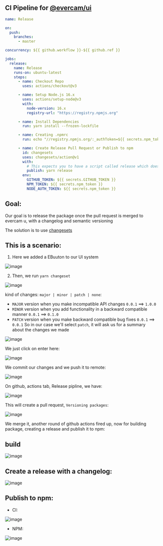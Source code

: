 ## CI Pipeline for [@evercam/ui](https://www.npmjs.com/package/@evercam/ui)

```yml
name: Release

on:
  push:
    branches:
      - master

concurrency: ${{ github.workflow }}-${{ github.ref }}

jobs:
  release:
    name: Release
    runs-on: ubuntu-latest
    steps:
      - name: Checkout Repo
        uses: actions/checkout@v3

      - name: Setup Node.js 16.x
        uses: actions/setup-node@v3
        with:
          node-version: 16.x
          registry-url: "https://registry.npmjs.org"

      - name: Install Dependencies
        run: yarn install --frozen-lockfile

      - name: Creating .npmrc
        run: echo "//registry.npmjs.org/:_authToken=${{ secrets.npm_token }}" > ~/.npmrc

      - name: Create Release Pull Request or Publish to npm
        id: changesets
        uses: changesets/action@v1
        with:
          # This expects you to have a script called release which does a build for your packages and calls changeset publish
          publish: yarn release
        env:
          GITHUB_TOKEN: ${{ secrets.GITHUB_TOKEN }}
          NPM_TOKEN: ${{ secrets.npm_token }}
          NODE_AUTH_TOKEN: ${{ secrets.npm_token }}
```

## Goal:

Our goal is to release the package once the pull request is merged to evercam u, with a changelog and semantic versioning

The solution is to use [changesets](https://github.com/changesets/changesets)

## This is a scenario:

1. Here we added a EBuuton to our UI system

![image](https://github.com/dr1tch/evercam-ui/assets/35114389/86ec7aeb-5d5e-45f7-b620-4d11ada2d5fe)

2. Then, we run ``yarn changeset``

![image](https://github.com/dr1tch/evercam-ui/assets/35114389/a21a6f57-dfe8-47bc-b0bb-af933e9813c1)

kind of changes: ``major | minor | patch | none``:
  - ``MAJOR`` version when you make incompatible API changes ``0.0.1`` ==> ``1.0.0``
  - ``MINOR`` version when you add functionality in a backward compatible manner ``0.0.1`` ==> ``0.1.0``
  - ``PATCH`` version when you make backward compatible bug fixes ``0.0.1`` ==> ``0.0.1``
So in our case we'll select ``patch``, it will ask us for a summary about the changes we made

![image](https://github.com/dr1tch/evercam-ui/assets/35114389/f97ca78a-7f96-4b4d-883b-818d8ed25620)

We just click on enter here:

![image](https://github.com/dr1tch/evercam-ui/assets/35114389/cc0523af-ef56-4268-8ef6-fa57a9169674)

We commit our changes and we push it to remote:

![image](https://github.com/dr1tch/evercam-ui/assets/35114389/da78d897-5d2f-48ba-b002-1f26edf9d879)


On github, actions tab, Release pipline, we have:

![image](https://github.com/dr1tch/evercam-ui/assets/35114389/ae621015-125a-4ae7-8377-0131a44f5a58)

This will create a pull request, ``Versioning packages``:

![image](https://github.com/dr1tch/evercam-ui/assets/35114389/1038d5a2-210e-4d18-abf1-f519f8944612)

We merge it, another round of github actions fired up, now for building package, creating a release and publish it to npm:


##  build 

![image](https://github.com/dr1tch/evercam-ui/assets/35114389/c2532782-48ff-4b26-a303-139b04edb5d4)


## Create a release with a changelog:

![image](https://github.com/dr1tch/evercam-ui/assets/35114389/c2ea630a-da6e-45aa-94df-1068898ee397)


## Publish to npm:
- CI:

![image](https://github.com/dr1tch/evercam-ui/assets/35114389/b21139eb-3345-44a0-ae14-57a9c610df18)

- NPM:
  
![image](https://github.com/dr1tch/evercam-ui/assets/35114389/9b4fff07-02a4-4dee-a774-372b5e1caf58)




